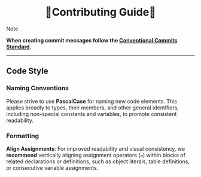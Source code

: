 <h1 align="center">📖Contributing Guide📖</h1>

>[!NOTE]
>**When creating commit messages follow the [Conventional Commits Standard](https://www.conventionalcommits.org/en/v1.0.0/).**

---

## Code Style

### Naming Conventions

Please strive to use **PascalCase** for naming new code elements. This applies broadly to types, their members, and other general identifiers, including non-special constants and variables, to promote consistent readability.

### Formatting

**Align Assignments**: For improved readability and visual consistency, we **recommend** vertically aligning assignment operators (`=`) within blocks of related declarations or definitions, such as object literals, table definitions, or consecutive variable assignments.
